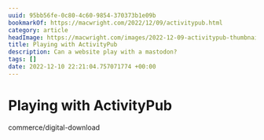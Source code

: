 ```yaml
---
uuid: 95bb56fe-0c80-4c60-9854-370373b1e09b
bookmarkOf: https://macwright.com/2022/12/09/activitypub.html
category: article
headImage: https://macwright.com/images/2022-12-09-activitypub-thumbnail-image.jpg
title: Playing with ActivityPub
description: Can a website play with a mastodon?
tags: []
date: 2022-12-10 22:21:04.757071774 +00:00
---
```

# Playing with ActivityPub

commerce/digital-download